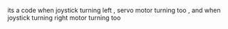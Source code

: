 its a code when joystick turning left , servo motor turning too , and when joystick turning right motor turning too
